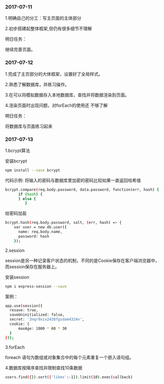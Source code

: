### 2017-07-11

1.明确自己的分工：写主页面的主体部分

2.初步搭建起整体框架,但仍有很多细节不理解

明日任务：

继续完善页面。

### 2017-07-12

1.完成了主页部分的大体框架，设置好了全局样式。

2.熟悉了解数据库，并练习操作。

3.在可以将模拟数据存入本地数据库，查找并将数据渲染到页面。

4.渲染页面时出现问题，对forEach的使用还 不够了解

明日任务：

将数据库与页面练习起来

### 2017-07-13

1.bcrypt算法


安装bcrypt
```sh
npm install --save bcrypt
```
代码示例:
将输入的密码与数据库里加密的密码比较如果一直返回哈希值
```sh
bcrypt.compare(req.body.password, data.password, function(err, hash) {
      if (hash) {
      } else {
         }
```
给密码加盐
```sh
bcrypt.hash(req.body.password, salt, (err, hash) => {
    var user = new db.user({
      name: req.body.name,
      password: hash
    });
```

2.session

session是另一种记录客户状态的机制，不同的是Cookie保存在客户端浏览器中，而session保存在服务器上。

安装session
```sh
npm i express-session --save
```
案例：
```sh
app.use(session({
  resave: true,
  saveUninitialized: false,
  secret: '3nqr9xzx2438fgsdam4324n',
  cookie: {
      maxAge: 1000 * 60 * 30
  }
}));
```
3.forEach

foreach 语句为数组或对象集合中的每个元素重复一个嵌入语句组。

4.数据库按降序查找并限制查找10条数据
```sh
users.find({}).sort({'likes':-1}).limit(10).exec(callback)
```
